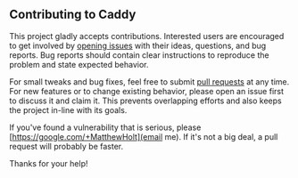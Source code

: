## Contributing to Caddy

This project gladly accepts contributions. Interested users are encouraged to get involved by [opening issues](https://github.com/mholt/caddy/issues) with their ideas, questions, and bug reports. Bug reports should contain clear instructions to reproduce the problem and state expected behavior.

For small tweaks and bug fixes, feel free to submit [pull requests](https://github.com/mholt/caddy/pulls) at any time. For new features or to change existing behavior, please open an issue first to discuss it and claim it. This prevents overlapping efforts and also keeps the project in-line with its goals.

If you've found a vulnerability that is serious, please [https://google.com/+MatthewHolt](email me). If it's not a big deal, a pull request will probably be faster.

Thanks for your help!